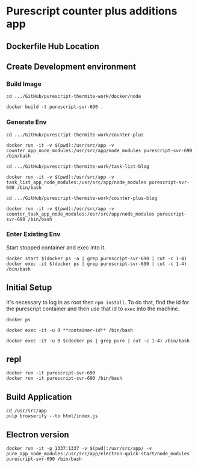 <h1>Purescript counter plus additions app</h1>

## Dockerfile Hub Location
<!--https://hub.docker.com/r/gyeh/purescript/-->

## Create Development environment

### Build Image
```
cd .../GitHub/purescript-thermite-work/docker/node

docker build -t purescript-svr-690 .
```

### Generate Env
```
cd .../GitHub/purescript-thermite-work/counter-plus

docker run -it -v $(pwd):/usr/src/app -v counter_app_node_modules:/usr/src/app/node_modules purescript-svr-690 /bin/bash

cd .../GitHub/purescript-thermite-work/task-list-blog

docker run -it -v $(pwd):/usr/src/app -v task_list_app_node_modules:/usr/src/app/node_modules purescript-svr-690 /bin/bash

cd .../GitHub/purescript-thermite-work/counter-plus-blog

docker run -it -v $(pwd):/usr/src/app -v counter_task_app_node_modules:/usr/src/app/node_modules purescript-svr-690 /bin/bash

```

### Enter Existing Env
Start stopped container and exec into it.
```
docker start $(docker ps -a | grep purescript-svr-690 | cut -c 1-4)
docker exec -it $(docker ps | grep purescript-svr-690 | cut -c 1-4) /bin/bash
```



## Initial Setup
It's necessary to log in as root then ```npm install```. To do that, find the id for the purescript container and then use that id to `exec` into the machine.
```
docker ps 

docker exec -it -u 0 **container-id** /bin/bash

docker exec -it -u 0 $(docker ps | grep pure | cut -c 1-4) /bin/bash
```

## repl
```
docker run -it purescript-svr-690
docker run -it purescript-svr-690 /bin/bash
```

## Build Application
```
cd /usr/src/app
pulp browserify --to html/index.js
```

## Electron version
```
docker run -it -p 1337:1337 -v $(pwd):/usr/src/app/ -v pure_app_node_modules:/usr/src/app/electron-quick-start/node_modules purescript-svr-690 /bin/bash
```
